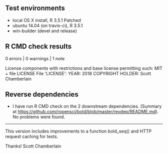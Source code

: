 ## Test environments

* local OS X install, R 3.5.1 Patched
* ubuntu 14.04 (on travis-ci), R 3.5.1
* win-builder (devel and release)

## R CMD check results

0 errors | 0 warnings | 1 note

  License components with restrictions and base license permitting such:
    MIT + file LICENSE
  File 'LICENSE':
    YEAR: 2018
    COPYRIGHT HOLDER: Scott Chamberlain

## Reverse dependencies

* I have run R CMD check on the 2 downstream dependencies.
  (Summary at <https://github.com/ropensci/bold/blob/master/revdep/README.md>). No problems were found.

-----

This version includes improvements to a function bold_seq() and HTTP request caching for tests.

Thanks! 
Scott Chamberlain

